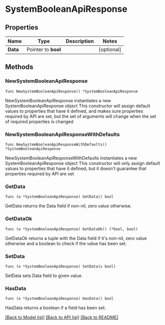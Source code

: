 # SystemBooleanApiResponse

## Properties

Name | Type | Description | Notes
------------ | ------------- | ------------- | -------------
**Data** | Pointer to **bool** |  | [optional] 

## Methods

### NewSystemBooleanApiResponse

`func NewSystemBooleanApiResponse() *SystemBooleanApiResponse`

NewSystemBooleanApiResponse instantiates a new SystemBooleanApiResponse object
This constructor will assign default values to properties that have it defined,
and makes sure properties required by API are set, but the set of arguments
will change when the set of required properties is changed

### NewSystemBooleanApiResponseWithDefaults

`func NewSystemBooleanApiResponseWithDefaults() *SystemBooleanApiResponse`

NewSystemBooleanApiResponseWithDefaults instantiates a new SystemBooleanApiResponse object
This constructor will only assign default values to properties that have it defined,
but it doesn't guarantee that properties required by API are set

### GetData

`func (o *SystemBooleanApiResponse) GetData() bool`

GetData returns the Data field if non-nil, zero value otherwise.

### GetDataOk

`func (o *SystemBooleanApiResponse) GetDataOk() (*bool, bool)`

GetDataOk returns a tuple with the Data field if it's non-nil, zero value otherwise
and a boolean to check if the value has been set.

### SetData

`func (o *SystemBooleanApiResponse) SetData(v bool)`

SetData sets Data field to given value.

### HasData

`func (o *SystemBooleanApiResponse) HasData() bool`

HasData returns a boolean if a field has been set.


[[Back to Model list]](../README.md#documentation-for-models) [[Back to API list]](../README.md#documentation-for-api-endpoints) [[Back to README]](../README.md)


